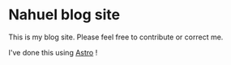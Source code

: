 # Nahuel blog site

This is my blog site. Please feel free to contribute or correct me. 

I've done this using [Astro](https://astro.build/) ! 